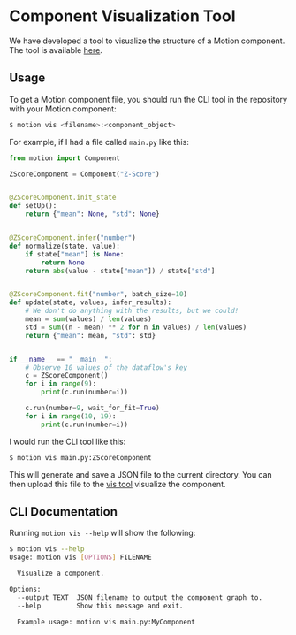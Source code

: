 # Component Visualization Tool

We have developed a tool to visualize the structure of a Motion component. The tool is available [here](https://dm4ml.github.io/motion-vis/).

## Usage

To get a Motion component file, you should run the CLI tool in the repository with your Motion component:

```bash
$ motion vis <filename>:<component_object>
```

For example, if I had a file called `main.py` like this:

```python
from motion import Component

ZScoreComponent = Component("Z-Score")


@ZScoreComponent.init_state
def setUp():
    return {"mean": None, "std": None}


@ZScoreComponent.infer("number")
def normalize(state, value):
    if state["mean"] is None:
        return None
    return abs(value - state["mean"]) / state["std"]


@ZScoreComponent.fit("number", batch_size=10)
def update(state, values, infer_results):
    # We don't do anything with the results, but we could!
    mean = sum(values) / len(values)
    std = sum((n - mean) ** 2 for n in values) / len(values)
    return {"mean": mean, "std": std}


if __name__ == "__main__":
    # Observe 10 values of the dataflow's key
    c = ZScoreComponent()
    for i in range(9):
        print(c.run(number=i))

    c.run(number=9, wait_for_fit=True)
    for i in range(10, 19):
        print(c.run(number=i))
```

I would run the CLI tool like this:

```bash
$ motion vis main.py:ZScoreComponent
```

This will generate and save a JSON file to the current directory. You can then upload this file to the [vis tool](https://dm4ml.github.io/motion-vis) visualize the component.

## CLI Documentation

Running `motion vis --help` will show the following:

```bash
$ motion vis --help
Usage: motion vis [OPTIONS] FILENAME

  Visualize a component.

Options:
  --output TEXT  JSON filename to output the component graph to.
  --help         Show this message and exit.

  Example usage: motion vis main.py:MyComponent
```
